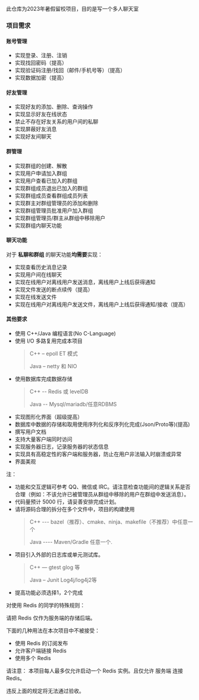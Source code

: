 此仓库为2023年暑假留校项目，目的是写一个多人聊天室

### 项目需求

#### 账号管理

* 实现登录、注册、注销
* 实现找回密码（提高）
* 实现验证码注册/找回（邮件/手机号等）（提高）
* 实现数据加密（提高）

#### 好友管理

* 实现好友的添加、删除、查询操作
* 实现显示好友在线状态
* 禁止不存在好友关系的用户间的私聊
* 实现屏蔽好友消息
* 实现好友间聊天

#### 群管理

* 实现群组的创建、解散
* 实现用户申请加入群组
* 实现用户查看已加入的群组
* 实现群组成员退出已加入的群组
* 实现群组成员查看群组成员列表
* 实现群主对群组管理员的添加和删除
* 实现群组管理员批准用户加入群组
* 实现群组管理员/群主从群组中移除用户
* 实现群组内聊天功能

#### 聊天功能

对于 **私聊和群组** 的聊天功能**均需要**实现：

* 实现查看历史消息记录
* 实现用户间在线聊天
* 实现在线用户对离线用户发送消息，离线用户上线后获得通知
* 实现文件发送的断点续传（提高）
* 实现在线发送文件
* 实现在线用户对离线用户发送文件，离线用户上线后获得通知/接收（提高）

#### 其他要求

* 使用 C++/Java 编程语言(No C-Language)
* 使用 I/O 多路复用完成本项目
  > C++ – epoll ET 模式
  >
  > Java – netty 和 NIO
  >
* 使用数据库完成数据存储
  > C++ -- Redis 或 levelDB
  >
  > Java -- Mysql/mariadb/任意RDBMS
  >
* 实现图形化界面（超级提高）
* 数据库中数据的存储和取用使用序列化和反序列化完成(Json/Proto等)(提高)
* 撰写用户文档
* 支持大量客户端同时访问
* 实现服务器日志，记录服务器的状态信息
* 实现具有高稳定性的客户端和服务器，防止在用户非法输入时崩溃或异常
* 界面美观

注：

* 功能和交互逻辑可参考 QQ、微信或 IRC。请注意检查功能间的逻辑关系是否合理（例如：不该允许已被管理员从群组中移除的用户在群组中发送消息）。
* 代码量预计 5000 行，请妥善安排完成计划。
* 请将源码合理的拆分在多个文件中，项目的构建使用
  > C++ --- bazel（推荐）、cmake、ninja、makefile（不推荐）中任意一个
  >
  > Java ---- Maven/Gradle 任意一个.
  >
* 项目引入外部的日志库或单元测试库。
  > C++ — gtest glog 等
  >
  > Java – Junit Log4j/log4j2等
  >
* 提高功能必须选择1，2个完成

对使用 Redis 的同学的特殊规则：

请把 Redis 仅作为服务端的存储后端。

下面的几种用法在本次项目中不被接受：

* 使用 Redis 的订阅发布
* 允许客户端链接 Redis
* 使用多个 Redis

请注意： 本项目每人最多仅允许启动一个 Redis 实例。且仅允许 服务端 连接 Redis。

违反上面的规定将无法通过验收。
